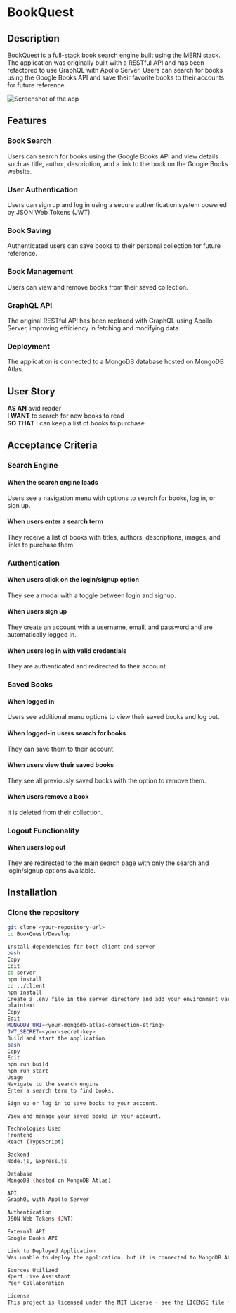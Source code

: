 # BookQuest

## Description  
BookQuest is a full-stack book search engine built using the MERN stack. The application was originally built with a RESTful API and has been refactored to use GraphQL with Apollo Server. Users can search for books using the Google Books API and save their favorite books to their accounts for future reference.  

![Screenshot of the app](client/src/Screenshot%202025-04-03%20211110.png)

## Features  

### Book Search  
Users can search for books using the Google Books API and view details such as title, author, description, and a link to the book on the Google Books website.  

### User Authentication  
Users can sign up and log in using a secure authentication system powered by JSON Web Tokens (JWT).  

### Book Saving  
Authenticated users can save books to their personal collection for future reference.  

### Book Management  
Users can view and remove books from their saved collection.  

### GraphQL API  
The original RESTful API has been replaced with GraphQL using Apollo Server, improving efficiency in fetching and modifying data.  

### Deployment  
The application is connected to a MongoDB database hosted on MongoDB Atlas.  

## User Story  
**AS AN** avid reader  
**I WANT** to search for new books to read  
**SO THAT** I can keep a list of books to purchase  

## Acceptance Criteria  

### Search Engine  
#### When the search engine loads  
Users see a navigation menu with options to search for books, log in, or sign up.  

#### When users enter a search term  
They receive a list of books with titles, authors, descriptions, images, and links to purchase them.  

### Authentication  
#### When users click on the login/signup option  
They see a modal with a toggle between login and signup.  

#### When users sign up  
They create an account with a username, email, and password and are automatically logged in.  

#### When users log in with valid credentials  
They are authenticated and redirected to their account.  

### Saved Books  
#### When logged in  
Users see additional menu options to view their saved books and log out.  

#### When logged-in users search for books  
They can save them to their account.  

#### When users view their saved books  
They see all previously saved books with the option to remove them.  

#### When users remove a book  
It is deleted from their collection.  

### Logout Functionality  
#### When users log out  
They are redirected to the main search page with only the search and login/signup options available.  

## Installation  

### Clone the repository  
```bash
git clone <your-repository-url>  
cd BookQuest/Develop

Install dependencies for both client and server
bash
Copy
Edit
cd server  
npm install  
cd ../client  
npm install  
Create a .env file in the server directory and add your environment variables
plaintext
Copy
Edit
MONGODB_URI=<your-mongodb-atlas-connection-string>  
JWT_SECRET=<your-secret-key>  
Build and start the application
bash
Copy
Edit
npm run build  
npm run start  
Usage
Navigate to the search engine
Enter a search term to find books.

Sign up or log in to save books to your account.

View and manage your saved books in your account.

Technologies Used
Frontend
React (TypeScript)

Backend
Node.js, Express.js

Database
MongoDB (hosted on MongoDB Atlas)

API
GraphQL with Apollo Server

Authentication
JSON Web Tokens (JWT)

External API
Google Books API

Link to Deployed Application
Was unable to deploy the application, but it is connected to MongoDB Atlas for database functionality.

Sources Utilized
Xpert Live Assistant
Peer Collaboration

License
This project is licensed under the MIT License - see the LICENSE file for details.
